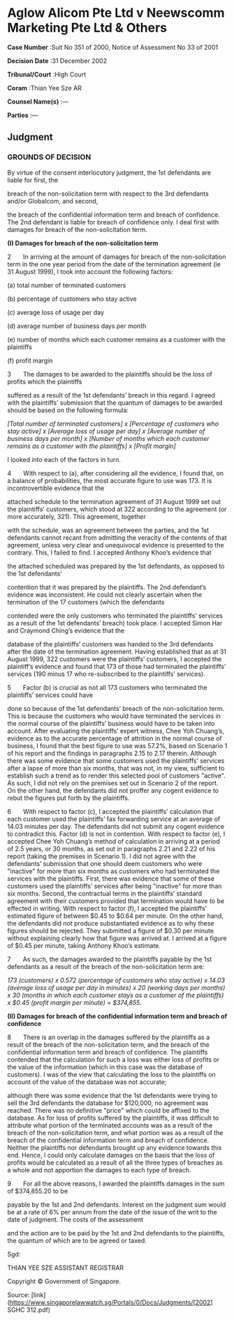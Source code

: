 # Aglow Alicom Pte Ltd v Neewscomm Marketing Pte Ltd & Others 



**Case Number** :Suit No 351 of 2000, Notice of Assessment No 33 of 2001 

**Decision Date** :31 December 2002 

**Tribunal/Court** :High Court 

**Coram** :Thian Yee Sze AR 

**Counsel Name(s)** :— 

**Parties** :— 

## Judgment 

### GROUNDS OF DECISION 

By virtue of the consent interlocutory judgment, the 1st defendants are liable for first, the 

breach of the non-solicitation term with respect to the 3rd defendants and/or Globalcom, and second, 

the breach of the confidential information term and breach of confidence. The 2nd defendant is liable for breach of confidence only. I deal first with damages for breach of the non-solicitation term. 

**(I) Damages for breach of the non-solicitation term** 

2       In arriving at the amount of damages for breach of the non-solicitation term in the one year period from the date of the termination agreement (ie 31 August 1999), I took into account the following factors: 

 (a) total number of terminated customers 

 (b) percentage of customers who stay active 

 (c) average loss of usage per day 

 (d) average number of business days per month 

 (e) number of months which each customer remains as a customer with the plaintiffs 

 (f) profit margin 

3       The damages to be awarded to the plaintiffs should be the loss of profits which the plaintiffs 

suffered as a result of the 1st defendants’ breach in this regard. I agreed with the plaintiffs’ submission that the quantum of damages to be awarded should be based on the following formula: 

_[Total number of terminated customers] x [Percentage of customers who stay active] x [Average loss of usage per day] x [Average number of business days per month] x [Number of months which each customer remains as a customer with the plaintiffs] x [Profit margin]_ 

I looked into each of the factors in turn. 

4       With respect to (a), after considering all the evidence, I found that, on a balance of probabilities, the most accurate figure to use was 173. It is incontrovertible evidence that the 


attached schedule to the termination agreement of 31 August 1999 set out the plaintiffs’ customers, which stood at 322 according to the agreement (or more accurately, 321). This agreement, together 

with the schedule, was an agreement between the parties, and the 1st defendants cannot recant from admitting the veracity of the contents of that agreement, unless very clear and unequivocal evidence is presented to the contrary. This, I failed to find. I accepted Anthony Khoo’s evidence that 

the attached scheduled was prepared by the 1st defendants, as opposed to the 1st defendants’ 

contention that it was prepared by the plaintiffs. The 2nd defendant’s evidence was inconsistent. He could not clearly ascertain when the termination of the 17 customers (which the defendants 

contended were the only customers who terminated the plaintiffs’ services as a result of the 1st defendants’ breach) took place. I accepted Simon Har and Craymond Ching’s evidence that the 

database of the plaintiffs’ customers was handed to the 3rd defendants after the date of the termination agreement. Having established that as at 31 August 1999, 322 customers were the plaintiffs’ customers, I accepted the plaintiff’s evidence and found that 173 of those had terminated the plaintiffs’ services (190 minus 17 who re-subscribed to the plaintiffs’ services). 

5       Factor (b) is crucial as not all 173 customers who terminated the plaintiffs’ services could have 

done so because of the 1st defendants’ breach of the non-solicitation term. This is because the customers who would have terminated the services in the normal course of the plaintiffs’ business would have to be taken into account. After evaluating the plaintiffs’ expert witness, Chee Yoh Chuang’s, evidence as to the accurate percentage of attrition in the normal course of business, I found that the best figure to use was 57.2%, based on Scenario 1 of his report and the findings in paragraphs 2.15 to 2.17 therein. Although there was some evidence that some customers used the plaintiffs’ services after a lapse of more than six months, that was not, in my view, sufficient to establish such a trend as to render this selected pool of customers "active". As such, I did not rely on the premises set out in Scenario 2 of the report. On the other hand, the defendants did not proffer any cogent evidence to rebut the figures put forth by the plaintiffs. 

6       With respect to factor (c), I accepted the plaintiffs’ calculation that each customer used the plaintiffs’ fax forwarding service at an average of 14.03 minutes per day. The defendants did not submit any cogent evidence to contradict this. Factor (d) is not in contention. With respect to factor (e), I accepted Chee Yoh Chuang’s method of calculation in arriving at a period of 2.5 years, or 30 months, as set out in paragraphs 2.21 and 2.22 of his report (taking the premises in Scenario 1). I did not agree with the defendants’ submission that one should deem customers who were "inactive" for more than six months as customers who had terminated the services with the plaintiffs. First, there was evidence that some of these customers used the plaintiffs’ services after being "inactive" for more than six months. Second, the contractual terms in the plaintiffs’ standard agreement with their customers provided that termination would have to be effected in writing. With respect to factor (f), I accepted the plaintiffs’ estimated figure of between $0.45 to $0.64 per minute. On the other hand, the defendants did not produce substantiated evidence as to why these figures should be rejected. They submitted a figure of $0.30 per minute without explaining clearly how that figure was arrived at. I arrived at a figure of $0.45 per minute, taking Anthony Khoo’s estimate. 

7       As such, the damages awarded to the plaintiffs payable by the 1st defendants as a result of the breach of the non-solicitation term are: 

_173 (customers) x 0.572 (percentage of customers who stay active) x 14.03 (average loss of usage per day in minutes) x 20 (working days per months) x 30 (months in which each customer stays as a customer of the plaintiffs) x $0.45 (profit margin per minute) = $374,855._ 


**(II) Damages for breach of the confidential information term and breach of confidence** 

8       There is an overlap in the damages suffered by the plaintiffs as a result of the breach of the non-solicitation term, and the breach of the confidential information term and breach of confidence. The plaintiffs contended that the calculation for such a loss was either loss of profits or the value of the information (which in this case was the database of customers). I was of the view that calculating the loss to the plaintiffs on account of the value of the database was not accurate; 

although there was some evidence that the 1st defendants were trying to sell the 3rd defendants the database for $120,000, no agreement was reached. There was no definitive "price" which could be affixed to the database. As for loss of profits suffered by the plaintiffs, it was difficult to attribute what portion of the terminated accounts was as a result of the breach of the non-solicitation term, and what portion was as a result of the breach of the confidential information term and breach of confidence. Neither the plaintiffs nor defendants brought up any evidence towards this end. Hence, I could only calculate damages on the basis that the loss of profits would be calculated as a result of all the three types of breaches as a whole and not apportion the damages to each type of breach. 

9       For all the above reasons, I awarded the plaintiffs damages in the sum of $374,855.20 to be 

payable by the 1st and 2nd defendants. Interest on the judgment sum would be at a rate of 6% per annum from the date of the issue of the writ to the date of judgment. The costs of the assessment 

and the action are to be paid by the 1st and 2nd defendants to the plaintiffs, the quantum of which are to be agreed or taxed. 

Sgd: 

THIAN YEE SZE ASSISTANT REGISTRAR 


Copyright © Government of Singapore. 


Source: [link](https://www.singaporelawwatch.sg/Portals/0/Docs/Judgments/[2002] SGHC 312.pdf)
